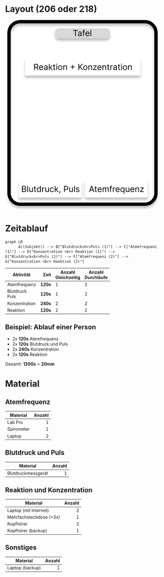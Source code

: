 # Layout (206 oder 218)

![Layout](./Layout.svg)

# Zeitablauf

```mermaid
graph LR
      A((Subjekt)) --> B["Blutdruck<br>Puls (1)"] --> C["Atemfrequenz (1)"] --> D["Konzentration <br> Reaktion (1)"] --> E["Blutdruck<br>Puls (2)"] --> F["Atemfrequenz (2)"] --> G["Konzentration <br> Reaktion (2)"]
```

| Aktivität           |     Zeit | Anzahl <br> Gleichzeitig | Anzahl <br> Durchläufe |
| ------------------- | -------: | ------------------------ | ---------------------- |
| Atemfrequenz        | **120s** | 1                        | 2                      |
| Blutdruck <br> Puls | **120s** | 1                        | 2                      |
| Konzentration       | **240s** | 2                        | 2                      |
| Reaktion            | **120s** | 2                        | 2                      |

## Beispiel: Ablauf einer Person

- 2x **120s** Atemfrequenz
- 2x **120s** Blutdruck und Puls
- 2x **240s** Konzentration
- 2x **120s** Reaktion

Gesamt: **1200s** = **20min**

# Material

## Atemfrequenz

| Material   | Anzahl |
| ---------- | -----: |
| Lab Pro    |      1 |
| Spirometer |      1 |
| Laptop     |      2 |

## Blutdruck und Puls

| Material           | Anzahl |
| ------------------ | -----: |
| Blutdruckmessgerät |      1 |

## Reaktion und Konzentration

| Material                | Anzahl |
| ----------------------- | -----: |
| Laptop (mit Internet)   |      2 |
| Mehrfachsteckdose (+3x) |      1 |
| Kopfhörer               |      2 |
| Kopfhörer (backup)      |      1 |

## Sonstiges

| Material        | Anzahl |
| --------------- | -----: |
| Laptop (backup) |      1 |
